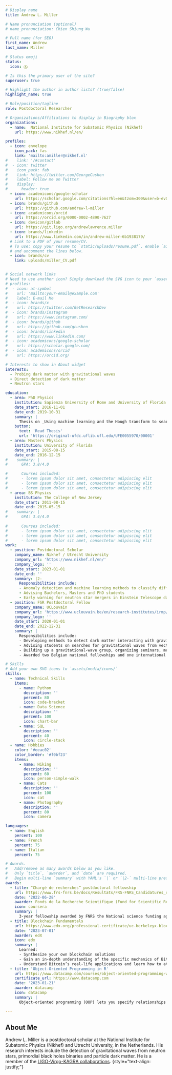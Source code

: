 ```yaml
---
# Display name
title: Andrew L. Miller

# Name pronunciation (optional)
# name_pronunciation: Chien Shiung Wu

# Full name (for SEO)
first_name: Andrew
last_name: Miller

# Status emoji
status:
  icon: Ⓐ

# Is this the primary user of the site?
superuser: true

# Highlight the author in author lists? (true/false)
highlight_name: true

# Role/position/tagline
role: Postdoctoral Researcher

# Organizations/Affiliations to display in Biography blox
organizations:
  - name:  National Institute for Subatomic Physics (Nikhef)
    url: https://www.nikhef.nl/en/

profiles:
  - icon: envelope
    icon_pack: fas
    link: 'mailto:amiller@nikhef.nl'
#    link: '/#contact'
#  - icon: twitter
#    icon_pack: fab
#    link: https://twitter.com/GeorgeCushen
#    label: Follow me on Twitter
#    display:
#      header: true
  - icon: academicons/google-scholar
    url: https://scholar.google.com/citations?hl=en&tzom=300&user=b-evGCQAAAAJ
  - icon: brands/github
    url: https://github.com/andrew-l-miller
  - icon: academicons/orcid
    url: https://orcid.org/0000-0002-4890-7627
  - icon: devicon/gitlab
    url: https://git.ligo.org/andrewlawrence.miller
  - icon: brands/linkedin
    url: https://www.linkedin.com/in/andrew-miller-6b1938179/
  # Link to a PDF of your resume/CV.
  # To use: copy your resume to `static/uploads/resume.pdf`, enable `ai` icons in `params.yaml`,
  # and uncomment the lines below.
  - icon: brands/cv
    link: uploads/miller_CV.pdf


# Social network links
# Need to use another icon? Simply download the SVG icon to your `assets/media/icons/` folder.
# profiles:
#  - icon: at-symbol
#    url: 'mailto:your-email@example.com'
#    label: E-mail Me
#  - icon: brands/x
#    url: https://twitter.com/GetResearchDev
#  - icon: brands/instagram
#    url: https://www.instagram.com/
#  - icon: brands/github
#    url: https://github.com/gcushen
#  - icon: brands/linkedin
#    url: https://www.linkedin.com/
#  - icon: academicons/google-scholar
#    url: https://scholar.google.com/
#  - icon: academicons/orcid
#    url: https://orcid.org/

# Interests to show in About widget
interests:
  - Probing dark matter with gravitational waves
  - Direct detection of dark matter
  - Neutron stars

education:
  - area: PhD Physics
    institution: Sapienza University of Rome and University of Florida
    date_start: 2016-11-01
    date_end: 2019-10-31
    summary: |
      Thesis on _Using machine learning and the Hough transform to search for gravitational waves due to r-mode emission by isolated neutron stars_. Supervised by [Pia Astone](https://www.roma1.infn.it/~astone/) [Prof. Bernard Whiting](https://www.phys.ufl.edu/wp/index.php/people/faculty/bernard-whiting/).
    button:
      text: 'Read Thesis'
      url: 'https://original-ufdc.uflib.ufl.edu/UFE0055970/00001'
  - area: Masters Physics
    institution: University of Florida
    date_start: 2015-08-15
    date_end: 2016-12-15
#    summary: |
#      GPA: 3.8/4.0

#      Courses included:
#      - lorem ipsum dolor sit amet, consectetur adipiscing elit
#      - lorem ipsum dolor sit amet, consectetur adipiscing elit
#      - lorem ipsum dolor sit amet, consectetur adipiscing elit
  - area: BS Physics
    institution: The College of New Jersey
    date_start: 2011-08-15
    date_end: 2015-05-15
#    summary: |
#      GPA: 3.4/4.0
      
#      Courses included:
#      - lorem ipsum dolor sit amet, consectetur adipiscing elit
#      - lorem ipsum dolor sit amet, consectetur adipiscing elit
#      - lorem ipsum dolor sit amet, consectetur adipiscing elit
work:
  - position: Postdoctoral Scholar
    company_name: Nikhef / Utrecht University
    company_url: 'https://www.nikhef.nl/en/'
    company_logo: ''
    date_start: 2023-01-01
    date_end: ''
    summary: |2-
      Responsibilities include:
      - Anomaly detection and machine learning methods to classify different types of glitches in GW detectors.
      - Advising Bachelors, Masters and PhD students
      - Early warning for neutron star mergers in Einstein Telescope data
  - position: FSR Postdoctoral Fellow
    company_name: UCLouvain
    company_url: 'https://www.uclouvain.be/en/research-institutes/irmp/cp3'
    company_logo: ''
    date_start: 2020-01-01
    date_end: 2022-12-31
    summary: |
      Responsibilities include:
      - Developing methods to detect dark matter interacting with gravitational-wave detectors and inspiraling primordial black holes; 
      - Advising students on searches for gravitational waves from vector boson clouds around black holes and a stochastic background
      - Building up a gravitational-wave group, organizing seminars, mentoring students, diversity and outreach.
      - Awarded two Belgian national fellowships and one international fellowship through the European Space Agency (ESA)

# Skills
# Add your own SVG icons to `assets/media/icons/`
skills:
  - name: Technical Skills
    items:
      - name: Python
        description: ''
        percent: 80
        icon: code-bracket
      - name: Data Science
        description: ''
        percent: 100
        icon: chart-bar
      - name: SQL
        description: ''
        percent: 40
        icon: circle-stack
  - name: Hobbies
    color: '#eeac02'
    color_border: '#f0bf23'
    items:
      - name: Hiking
        description: ''
        percent: 60
        icon: person-simple-walk
      - name: Cats
        description: ''
        percent: 100
        icon: cat
      - name: Photography
        description: ''
        percent: 80
        icon: camera

languages:
  - name: English
    percent: 100
  - name: French
    percent: 75
  - name: Italian
    percent: 75

# Awards.
#   Add/remove as many awards below as you like.
#   Only `title`, `awarder`, and `date` are required.
#   Begin multi-line `summary` with YAML's `|` or `|2-` multi-line prefix and indent 2 spaces below.
awards:
  - title: “Chargé de recherches” postdoctoral fellowship
    url: https://www.frs-fnrs.be/docs/Resultats/FRS-FNRS_Candidatures_retenues_2022.pdf
    date: '2022-06-28'
    awarder: Fonds de la Recherche Scientifique (Fund for Scientific Research)
    icon: coursera
    summary: | 
      3-year fellowship awarded by FNRS the National science funding agency in Belgium. Extremely competitive
  - title: Blockchain Fundamentals
    url: https://www.edx.org/professional-certificate/uc-berkeleyx-blockchain-fundamentals
    date: '2023-07-01'
    awarder: edX
    icon: edx
    summary: |
      Learned:
      - Synthesize your own blockchain solutions
      - Gain an in-depth understanding of the specific mechanics of Bitcoin
      - Understand Bitcoin’s real-life applications and learn how to attack and destroy Bitcoin, Ethereum, smart contracts and Dapps, and alternatives to Bitcoin’s Proof-of-Work consensus algorithm
  - title: 'Object-Oriented Programming in R'
    url: https://www.datacamp.com/courses/object-oriented-programming-with-s3-and-r6-in-r
    certificate_url: https://www.datacamp.com
    date: '2023-01-21'
    awarder: datacamp
    icon: datacamp
    summary: |
      Object-oriented programming (OOP) lets you specify relationships between functions and the objects that they can act on, helping you manage complexity in your code. This is an intermediate level course, providing an introduction to OOP, using the S3 and R6 systems. S3 is a great day-to-day R programming tool that simplifies some of the functions that you write. R6 is especially useful for industry-specific analyses, working with web APIs, and building GUIs.

---
```


## About Me

Andrew L. Miller is a postdoctoral scholar at the National Institute for Subatomic Physics (Nikhef) and Utrecht University, in the Netherlands. His research interests include the detection of gravitational waves from neutron stars, primordial black holes binaries and particle dark matter. He is a member of the [LIGO-Virgo-KAGRA collaborations](https://www.ligo.caltech.edu/).
{style="text-align: justify;"}
